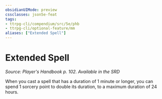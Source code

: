 ```yaml
---
obsidianUIMode: preview
cssclasses: json5e-feat
tags:
- ttrpg-cli/compendium/src/5e/phb
- ttrpg-cli/optional-feature/mm
aliases: ["Extended Spell"]
---
```

# Extended Spell
*Source: Player's Handbook p. 102. Available in the <span title='Systems Reference Document (5.1)'>SRD</span>*  

When you cast a spell that has a duration of 1 minute or longer, you can spend 1 sorcery point to double its duration, to a maximum duration of 24 hours.